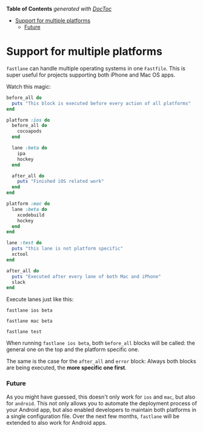 <!-- START doctoc generated TOC please keep comment here to allow auto update -->
<!-- DON'T EDIT THIS SECTION, INSTEAD RE-RUN doctoc TO UPDATE -->
**Table of Contents**  *generated with [DocToc](https://github.com/thlorenz/doctoc)*

- [Support for multiple platforms](#support-for-multiple-platforms)
    - [Future](#future)

<!-- END doctoc generated TOC please keep comment here to allow auto update -->

# Support for multiple platforms

`fastlane` can handle multiple operating systems in one `Fastfile`. This is super useful for projects supporting both iPhone and Mac OS apps.

Watch this magic:

```ruby
before_all do
  puts "This block is executed before every action of all platforms"
end

platform :ios do
  before_all do
    cocoapods
  end

  lane :beta do
    ipa
    hockey
  end

  after_all do
    puts "Finished iOS related work"
  end
end

platform :mac do
  lane :beta do
    xcodebuild
    hockey
  end
end

lane :test do
  puts "this lane is not platform specific"
  xctool
end

after_all do
  puts "Executed after every lane of both Mac and iPhone"
  slack
end

```

Execute lanes just like this:

    fastlane ios beta

    fastlane mac beta

    fastlane test


When running `fastlane ios beta`, both `before_all` blocks will be called: the general one on the top and the platform specific one.

The same is the case for the `after_all` and `error` block: Always both blocks are being executed, the **more specific one first**.

### Future

As you might have guessed, this doesn't only work for `ios` and `mac`, but also for `android`. This not only allows you to automate the deployment process of your Android app, but also enabled developers to maintain both platforms in a single configuration file. Over the next few months, `fastlane` will be extended to also work for Android apps.

